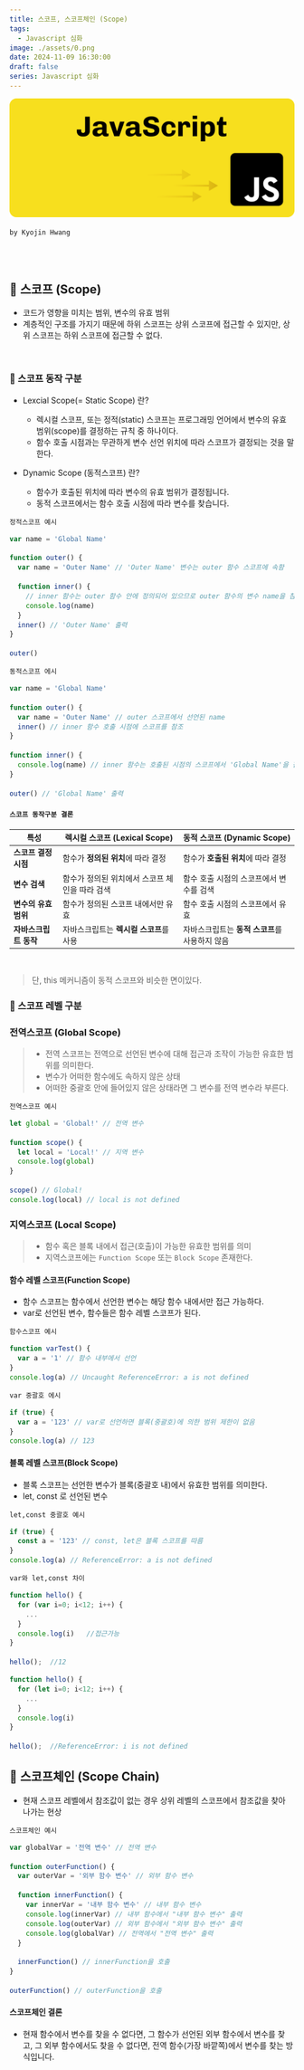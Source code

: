 ```yaml
---
title: 스코프, 스코프체인 (Scope)
tags:
  - Javascript 심화
image: ./assets/0.png
date: 2024-11-09 16:30:00
draft: false
series: Javascript 심화
---
```


![banner](./assets/0.png)

`by Kyojin Hwang`

<br/>
<br/>

## 📌 스코프 (Scope)

- 코드가 영향을 미치는 범위, 변수의 유효 범위
- 계층적인 구조를 가지기 때문에 하위 스코프는 상위 스코프에 접근할 수 있지만, 상위 스코프는 하위 스코프에 접근할 수 없다.

<br/>

### 🚀 스코프 동작 구분

- Lexcial Scope(= Static Scope) 란?

  - 렉시컬 스코프, 또는 정적(static) 스코프는 프로그래밍 언어에서 변수의 유효 범위(scope)를 결정하는 규칙 중 하나이다.
  - 함수 호출 시점과는 무관하게 변수 선언 위치에 따라 스코프가 결정되는 것을 말한다.

- Dynamic Scope (동적스코프) 란?
  - 함수가 호출된 위치에 따라 변수의 유효 범위가 결정됩니다.
  - 동적 스코프에서는 함수 호출 시점에 따라 변수를 찾습니다.

`정적스코프 예시`

```javascript {numberLines}
var name = 'Global Name'

function outer() {
  var name = 'Outer Name' // 'Outer Name' 변수는 outer 함수 스코프에 속함

  function inner() {
    // inner 함수는 outer 함수 안에 정의되어 있으므로 outer 함수의 변수 name을 참조
    console.log(name)
  }
  inner() // 'Outer Name' 출력
}

outer()
```

`동적스코프 에시`

```javascript {numberLines}
var name = 'Global Name'

function outer() {
  var name = 'Outer Name' // outer 스코프에서 선언된 name
  inner() // inner 함수 호출 시점에 스코프를 참조
}

function inner() {
  console.log(name) // inner 함수는 호출된 시점의 스코프에서 'Global Name'을 참조
}

outer() // 'Global Name' 출력
```

#### `스코프 동작구분 결론`

| **특성**              | **렉시컬 스코프 (Lexical Scope)**              | **동적 스코프 (Dynamic Scope)**                |
| --------------------- | ---------------------------------------------- | ---------------------------------------------- |
| **스코프 결정 시점**  | 함수가 **정의된 위치**에 따라 결정             | 함수가 **호출된 위치**에 따라 결정             |
| **변수 검색**         | 함수가 정의된 위치에서 스코프 체인을 따라 검색 | 함수 호출 시점의 스코프에서 변수를 검색        |
| **변수의 유효 범위**  | 함수가 정의된 스코프 내에서만 유효             | 함수 호출 시점의 스코프에서 유효               |
| **자바스크립트 동작** | 자바스크립트는 **렉시컬 스코프**를 사용        | 자바스크립트는 **동적 스코프**를 사용하지 않음 |

<br/>

> 단, this 메커니즘이 동적 스코프와 비슷한 면이있다.

### 🚀 스코프 레벨 구분

### **전역스코프 (Global Scope)**

> - 전역 스코프는 전역으로 선언된 변수에 대해 접근과 조작이 가능한 유효한 범위를 의미한다.
> - 변수가 어떠한 함수에도 속하지 않은 상태
> - 어떠한 중괄호 안에 들어있지 않은 상태라면 그 변수를 전역 변수라 부른다.

`전역스코프 예시`

```javascript {numberLines}
let global = 'Global!' // 전역 변수

function scope() {
  let local = 'Local!' // 지역 변수
  console.log(global)
}

scope() // Global!
console.log(local) // local is not defined
```

### **지역스코프 (Local Scope)**

> - 함수 혹은 블록 내에서 접근(호출)이 가능한 유효한 범위를 의미
> - 지역스코프에는 `Function Scope` 또는 `Block Scope` 존재한다.

#### 함수 레벨 스코프(Function Scope)

- 함수 스코프는 함수에서 선언한 변수는 해당 함수 내에서만 접근 가능하다.
- var로 선언된 변수, 함수들은 함수 레벨 스코프가 된다.

`함수스코프 예시`

```javascript {numberLines}
function varTest() {
  var a = '1' // 함수 내부에서 선언
}
console.log(a) // Uncaught ReferenceError: a is not defined
```

`var 중괄호 에시`

```javascript {numberLines}
if (true) {
  var a = '123' // var로 선언하면 블록(중괄호)에 의한 범위 제한이 없음
}
console.log(a) // 123
```

#### 블록 레벨 스코프(Block Scope)

- 블록 스코프는 선언한 변수가 블록(중괄호 내)에서 유효한 범위를 의미한다.
- let, const 로 선언된 변수

`let,const 중괄호 예시`

```javascript {numberLines}
if (true) {
  const a = '123' // const, let은 블록 스코프를 따름
}
console.log(a) // ReferenceError: a is not defined
```

`var와 let,const 차이`

```javascript {numberLines}
function hello() {
  for (var i=0; i<12; i++) {
    ...
  }
  console.log(i)   //접근가능
}

hello();  //12
```

```javascript {numberLines}
function hello() {
  for (let i=0; i<12; i++) {
    ...
  }
  console.log(i)
}

hello();  //ReferenceError: i is not defined
```

## 📌 스코프체인 (Scope Chain)

- 현재 스코프 레벨에서 참조값이 없는 경우 상위 레벨의 스코프에서 참조값을 찾아 나가는 현상

`스코프체인 예시`

```javascript {numberLines}
var globalVar = '전역 변수' // 전역 변수

function outerFunction() {
  var outerVar = '외부 함수 변수' // 외부 함수 변수

  function innerFunction() {
    var innerVar = '내부 함수 변수' // 내부 함수 변수
    console.log(innerVar) // 내부 함수에서 "내부 함수 변수" 출력
    console.log(outerVar) // 외부 함수에서 "외부 함수 변수" 출력
    console.log(globalVar) // 전역에서 "전역 변수" 출력
  }

  innerFunction() // innerFunction을 호출
}

outerFunction() // outerFunction을 호출
```

#### 스코프체인 결론

- 현재 함수에서 변수를 찾을 수 없다면, 그 함수가 선언된 외부 함수에서 변수를 찾고, 그 외부 함수에서도 찾을 수 없다면, 전역 함수(가장 바깥쪽)에서 변수를 찾는 방식입니다.
